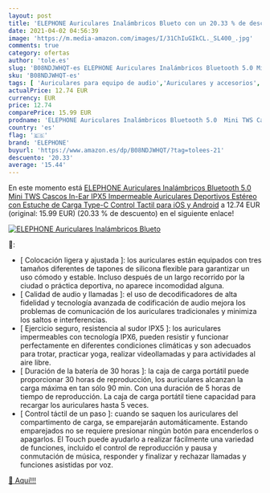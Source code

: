 ```yaml
---
layout: post
title: 'ELEPHONE Auriculares Inalámbricos Blueto con un 20.33 % de descuento'
date: 2021-04-02 04:56:39
image: 'https://m.media-amazon.com/images/I/31ChIuGIkCL._SL400_.jpg'
comments: true
category: ofertas
author: 'tole.es'
slug: 'B08NDJWHQT-es ELEPHONE Auriculares Inalámbricos Bluetooth 5.0 Mini TWS...'
sku: 'B08NDJWHQT-es'
tags: [ 'Auriculares para equipo de audio','Auriculares y accesorios','Electrónica','android','elephone', ]
actualPrice: 12.74 EUR
currency: EUR
price: 12.74
comparePrice: 15.99 EUR
prodname: 'ELEPHONE Auriculares Inalámbricos Bluetooth 5.0  Mini TWS Cascos In-Ear  IPX5 Impermeable Auriculares Deportivos Estéreo con Estuche de Carga Type-C  Control Tactil  para iOS y Android'
country: 'es'
flag: '🇪🇸'
brand: 'ELEPHONE'
buyurl: 'https://www.amazon.es/dp/B08NDJWHQT/?tag=tolees-21'
descuento: '20.33'
average: '15.44'
---
```


En este momento está [ELEPHONE Auriculares Inalámbricos Bluetooth 5.0  Mini TWS Cascos In-Ear  IPX5 Impermeable Auriculares Deportivos Estéreo con Estuche de Carga Type-C  Control Tactil  para iOS y Android](https://www.amazon.es/dp/B08NDJWHQT/?tag=tolees-21) a 12.74 EUR (original: 15.99 EUR) (20.33 %  de descuento) en el siguiente enlace!

[![ELEPHONE Auriculares Inalámbricos Blueto](https://m.media-amazon.com/images/I/31ChIuGIkCL._SL400_.jpg)](https://www.amazon.es/dp/B08NDJWHQT/?tag=tolees-21)

🔎:

- [ Colocación ligera y ajustada ]: los auriculares están equipados con tres tamaños diferentes de tapones de silicona flexible para garantizar un uso cómodo y estable. Incluso después de un largo recorrido por la ciudad o práctica deportiva, no aparece incomodidad alguna.
- [ Calidad de audio y llamadas ]: el uso de decodificadores de alta fidelidad y tecnología avanzada de codificación de audio mejora los problemas de comunicación de los auriculares tradicionales y minimiza los saltos e interferencias.
- [ Ejercicio seguro, resistencia al sudor IPX5 ]: los auriculares impermeables con tecnología IPX6, pueden resistir y funcionar perfectamente en diferentes condiciones climáticas y son adecuados para trotar, practicar yoga, realizar videollamadas y para actividades al aire libre.
- [ Duración de la batería de 30 horas ]: la caja de carga portátil puede proporcionar 30 horas de reproducción, los auriculares alcanzan la carga máxima en tan sólo 90 min. Con una duración de 5 horas de tiempo de reproducción. La caja de carga portátil tiene capacidad para recargar los auriculares hasta 5 veces.
- [ Control táctil de un paso ]: cuando se saquen los auriculares del compartimento de carga, se emparejarán automáticamente. Estando emparejados no se requiere presionar ningún botón para encenderlos o apagarlos. El Touch puede ayudarlo a realizar fácilmente una variedad de funciones, incluido el control de reproducción y pausa y conmutación de música, responder y finalizar y rechazar llamadas y funciones asistidas por voz.

[🛒 Aquí!!!](https://www.amazon.es/dp/B08NDJWHQT/?tag=tolees-21)
